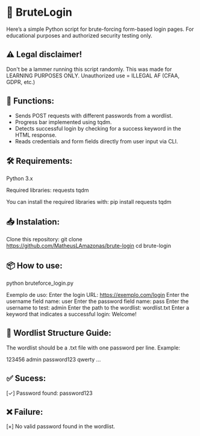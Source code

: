 # 🔐 BruteLogin
Here’s a simple Python script for brute-forcing form-based login pages. For educational purposes and authorized security testing only.

## ⚠️ Legal disclaimer!
Don't be a lammer running this script randomly.
This was made for LEARNING PURPOSES ONLY.
Unauthorized use = ILLEGAL AF (CFAA, GDPR, etc.)

## 🚀 Functions:
- Sends POST requests with different passwords from a wordlist.
- Progress bar implemented using tqdm.
- Detects successful login by checking for a success keyword in the HTML response.
- Reads credentials and form fields directly from user input via CLI.

## 🛠️ Requirements:
Python 3.x

Required libraries:
  requests
  tqdm

You can install the required libraries with:
pip install requests tqdm

## 📥 Instalation:
Clone this repository:
git clone https://github.com/MatheusLAmazonas/brute-login
cd brute-login

## 📦 How to use:
python bruteforce_login.py

Exemplo de uso:
Enter the login URL: https://exemplo.com/login
Enter the username field name: user
Enter the password field name: pass
Enter the username to test: admin
Enter the path to the wordlist: wordlist.txt
Enter a keyword that indicates a successful login: Welcome!

## 📁 Wordlist Structure Guide:
The wordlist should be a .txt file with one password per line. Example:

123456
admin
password123
qwerty
...

## ✅ Sucess:
[✓] Password found: password123

## ❌ Failure:
[×] No valid password found in the wordlist.

